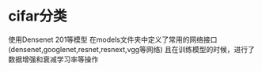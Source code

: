 # cifar分类
使用Densenet 201等模型
在models文件夹中定义了常用的网络接口(densenet,googlenet,resnet,resnext,vgg等网络)
且在训练模型的时候，进行了数据增强和衰减学习率等操作
